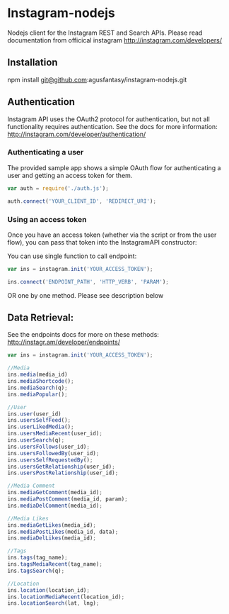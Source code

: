 
Instagram-nodejs
======
Nodejs client for the Instagram REST and Search APIs.
Please read documentation from officical instagram http://instagram.com/developers/

Installation
-----
npm install git@github.com:agusfantasy/instagram-nodejs.git

Authentication
-----

Instagram API uses the OAuth2 protocol for authentication, but not all functionality requires authentication.
See the docs for more information: http://instagram.com/developer/authentication/

### Authenticating a user

The provided sample app shows a simple OAuth flow for authenticating a user and getting an access token for them.

``` javascript
var auth = require('./auth.js');

auth.connect('YOUR_CLIENT_ID', 'REDIRECT_URI');
```

### Using an access token

Once you have an access token (whether via the script or from the user flow), you can  pass that token into the InstagramAPI constructor:

You can use single function to call endpoint:
``` javascript
var ins = instagram.init('YOUR_ACCESS_TOKEN');

ins.connect('ENDPOINT_PATH', 'HTTP_VERB', 'PARAM');
```

OR one by one method. Please see description below

Data Retrieval:
-----

See the endpoints docs for more on these methods: http://instagr.am/developer/endpoints/
    
``` javascript
var ins = instagram.init('YOUR_ACCESS_TOKEN');

//Media
ins.media(media_id)
ins.mediaShortcode();
ins.mediaSearch(q);
ins.mediaPopular();

//User
ins.user(user_id)
ins.usersSelfFeed();
ins.userLikedMedia();
ins.usersMediaRecent(user_id);
ins.userSearch(q);
ins.usersFollows(user_id);
ins.usersFollowedBy(user_id);
ins.usersSelfRequestedBy();
ins.usersGetRelationship(user_id);
ins.usersPostRelationship(user_id);

//Media Comment
ins.mediaGetComment(media_id);
ins.mediaPostComment(media_id, param);
ins.mediaDelComment(media_id);

//Media Likes
ins.mediaGetLikes(media_id);
ins.mediaPostLikes(media_id, data);
ins.mediaDelLikes(media_id);

//Tags
ins.tags(tag_name);
ins.tagsMediaRecent(tag_name);
ins.tagsSearch(q);

//Location
ins.location(location_id);
ins.locationMediaRecent(location_id);
ins.locationSearch(lat, lng);
```
